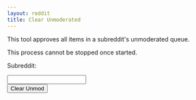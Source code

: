 ```yaml
---
layout: reddit
title: Clear Unmoderated
---
```


This tool approves all items in a subreddit's unmoderated queue.

This process cannot be stopped once started.

<p>Subreddit:</p>
<input type="text" name="subreddit" id="sub-input"><br>
<button type="button" onClick="hitAPI()">Clear Unmod</button>
<div id="display-result"><div>
<script>
function hitAPI() {
    var sub = document.getElementById('sub-input').value
    var x= new XMLHttpRequest();
    x.open("POST", "https://api.captainmeta4.me/reddit/clear_unmod");
    x.withCredentials=true;
    x.setRequestHeader('Content-type','application/x-www-form-urlencoded');
    x.onload=function displayView(){
        var y = document.getElementById('display-result');
        y.innerHTML=r.response;
    }
    var data = new FormData();
    data.append('subreddit',sub);
    x.send(data);
    var y = document.getElementById('display-result');
    y.innerHTML="<p>Sending...</p>"
}
</script>
